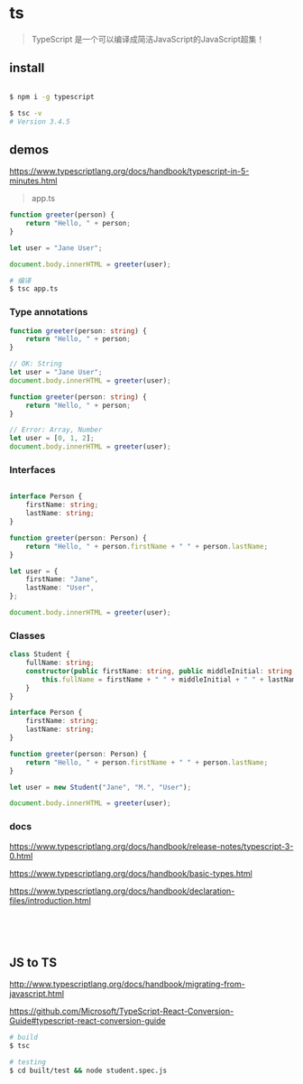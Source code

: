 # ts

> TypeScript 是一个可以编译成简洁JavaScript的JavaScript超集！


## install

```sh

$ npm i -g typescript

$ tsc -v
# Version 3.4.5

```

## demos

https://www.typescriptlang.org/docs/handbook/typescript-in-5-minutes.html

> app.ts

```ts
function greeter(person) {
    return "Hello, " + person;
}

let user = "Jane User";

document.body.innerHTML = greeter(user);

```

```sh
# 编译
$ tsc app.ts

```

### Type annotations

```ts
function greeter(person: string) {
    return "Hello, " + person;
}

// OK: String
let user = "Jane User";
document.body.innerHTML = greeter(user);

```

```ts
function greeter(person: string) {
    return "Hello, " + person;
}

// Error: Array, Number
let user = [0, 1, 2];
document.body.innerHTML = greeter(user);

```

### Interfaces

```ts

interface Person {
    firstName: string;
    lastName: string;
}

function greeter(person: Person) {
    return "Hello, " + person.firstName + " " + person.lastName;
}

let user = {
    firstName: "Jane",
    lastName: "User",
};

document.body.innerHTML = greeter(user);

```
### Classes

```ts
class Student {
    fullName: string;
    constructor(public firstName: string, public middleInitial: string, public lastName: string) {
        this.fullName = firstName + " " + middleInitial + " " + lastName;
    }
}

interface Person {
    firstName: string;
    lastName: string;
}

function greeter(person: Person) {
    return "Hello, " + person.firstName + " " + person.lastName;
}

let user = new Student("Jane", "M.", "User");

document.body.innerHTML = greeter(user);

```
### docs


https://www.typescriptlang.org/docs/handbook/release-notes/typescript-3-0.html

https://www.typescriptlang.org/docs/handbook/basic-types.html

https://www.typescriptlang.org/docs/handbook/declaration-files/introduction.html



```ts

```
###

```ts

```
###

```ts

```

## JS to TS

http://www.typescriptlang.org/docs/handbook/migrating-from-javascript.html

https://github.com/Microsoft/TypeScript-React-Conversion-Guide#typescript-react-conversion-guide

```sh
# build
$ tsc

# testing
$ cd built/test && node student.spec.js
```
